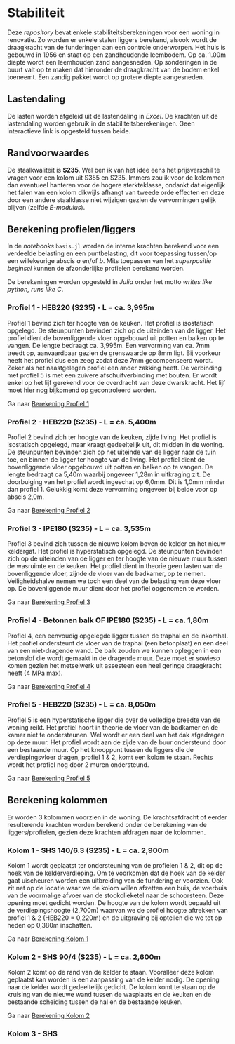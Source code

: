# Stabiliteit

Deze *repository* bevat enkele stabiliteitsberekeningen voor een woning in renovatie. Zo worden er enkele stalen liggers berekend, alsook wordt de draagkracht van de funderingen aan een controle onderworpen. Het huis is gebouwd in 1956 en staat op een zandhoudende leembodem. Op ca. 1.00m diepte wordt een leemhouden zand aangesneden. Op sonderingen in de buurt valt op te maken dat hieronder de draagkracht van de bodem enkel toeneemt. Een zandig pakket wordt op grotere diepte aangesneden.

## Lastendaling

De lasten worden afgeleid uit de lastendaling in *Excel*. De krachten uit de lastendaling worden gebruik in de stabiliteitsberekeningen. Geen interactieve link is opgesteld tussen beide. 

## Randvoorwaardes

De staalkwaliteit is **S235**. Wel ben ik van het idee eens het prijsverschil te vragen voor een kolom uit S355 en S235. Immers zou ik voor de kolommen dan eventueel hanteren voor de hogere sterkteklasse, ondankt dat eigenlijk het falen van een kolom dikwijls afhangt van tweede orde effecten en deze door een andere staalklasse niet wijzigen gezien de vervormingen gelijk blijven (zelfde *E-modulus*). 

## Berekening profielen/liggers

In de *notebooks* `basis.jl` worden de interne krachten berekend voor een verdeelde belasting en een puntbelasting, dit voor toepassing tussen/op een willekeurige abscis $a$ en/of $b$. Mits toepassen van het *superpositie beginsel* kunnen de afzonderlijke profielen berekend worden.

De berekeningen worden opgesteld in *Julia* onder het motto *writes like python, runs like C*. 

### Profiel 1 - HEB220 (S235) - L = ca. 3,995m

Profiel 1 bevind zich ter hoogte van de keuken. Het profiel is isostatisch opgelegd. De steunpunten bevinden zich op de uiteinden van de ligger. Het profiel dient de bovenliggende vloer opgebouwd uit potten en balken op te vangen. De lengte bedraagt ca. 3,995m. Een vervorming van ca. 7mm treedt op, aanvaardbaar gezien de grenswaarde op 8mm ligt. Bij voorkeur heeft het profiel dus een zeeg zodat deze 7mm gecompenseerd wordt. Zeker als het naastgelegen profiel een ander zakking heeft. De verbinding met profiel 5 is met een zuivere afschuifverbinding met bouten. Er wordt enkel op het lijf gerekend voor de overdracht van deze dwarskracht. Het lijf moet hier nog bijkomend op gecontroleerd worden.

Ga naar [Berekening Profiel 1](./pages/profiel_1.html)

### Profiel 2 - HEB220 (S235) - L = ca. 5,400m
 
Profiel 2 bevind zich ter hoogte van de keuken, zijde living. Het profiel is isostatisch opgelegd, maar kraagt gedeeltelijk uit, dit midden in de woning. De steunpunten bevinden zich op het uiteinde van de ligger naar de tuin toe, en binnen de ligger ter hoogte van de living. Het profiel dient de bovenliggende vloer opgebouwd uit potten en balken op te vangen. De lengte bedraagt ca 5,40m waarbij ongeveer 1,28m in uitkraging zit. De doorbuiging van het profiel wordt ingeschat op 6,0mm. Dit is 1,0mm minder dan profiel 1. Gelukkig komt deze vervorming ongeveer bij beide voor op abscis 2,0m.  

Ga naar [Berekening Profiel 2](./pages/profiel_2.html)

### Profiel 3 - IPE180 (S235) - L = ca. 3,535m

Profiel 3 bevind zich tussen de nieuwe kolom boven de kelder en het nieuw keldergat. Het profiel is hyperstatisch opgelegd. De steunpunten bevinden zich op de uiteinden van de ligger en ter hoogte van de nieuwe muur tussen de wasruimte en de keuken. Het profiel dient in theorie geen lasten van de bovenliggende vloer, zijnde de vloer van de badkamer, op te nemen. Veiligheidshalve nemen we toch een deel van de belasting van deze vloer op. De bovenliggende muur dient door het profiel opgenomen te worden. 

Ga naar [Berekening Profiel 3](./pages/profiel_3.html)

### Profiel 4 - Betonnen balk OF IPE180 (S235) - L = ca. 1,80m

Profiel 4, een eenvoudig opgelegde ligger tussen de traphal en de inkomhal. Het profiel ondersteunt de vloer van de traphal (een betonplaat) en een deel van een niet-dragende wand. De balk zouden we kunnen opleggen in een betonslof die wordt gemaakt in de dragende muur. Deze moet er sowieso komen gezien het metselwerk uit assesteen een heel geringe draagkracht heeft (4 MPa max). 

Ga naar [Berekening Profiel 4](./pages/profiel_4.html)

### Profiel 5 - HEB220 (S235) - L = ca. 8,050m

Profiel 5 is een hyperstatische ligger die over de volledige breedte van de woning reikt. Het profiel hoort in theorie de vloer van de badkamer en de kamer niet te ondersteunen. Wel wordt er een deel van het dak afgedragen op deze muur. Het profiel wordt aan de zijde van de buur ondersteund door een bestaande muur. Op het knooppunt tussen de liggers die de verdiepingsvloer dragen, profiel 1 & 2, komt een kolom te staan. Rechts wordt het profiel nog door 2 muren ondersteund. 

Ga naar [Berekening Profiel 5](./pages/profiel_5.html)

## Berekening kolommen

Er worden 3 kolommen voorzien in de woning. De krachtsafdracht of eerder resulterende krachten worden berekend onder de berekening van de liggers/profielen, gezien deze krachten afdragen naar de kolommen.

### Kolom 1 - SHS 140/6.3 (S235) - L = ca. 2,900m

Kolom 1 wordt geplaatst ter ondersteuning van de profielen 1 & 2, dit op de hoek van de kelderverdieping. Om te voorkomen dat de hoek van de kelder gaat uischeuren worden een uitbreiding van de fundering er voorzien. Ook zit net op de locatie waar we de kolom willen afzetten een buis, de voerbuis van de voormalige afvoer van de stookolieketel naar de schoorsteen. Deze opening moet gedicht worden. De hoogte van de kolom wordt bepaald uit de verdiepingshoogte (2,700m) waarvan we de profiel hoogte aftrekken van profiel 1 & 2 (HEB220 = 0,220m) en de uitgraving bij optellen die we tot op heden op 0,380m inschatten. 

Ga naar [Berekening Kolom 1](./pages/kolom_1.html)

### Kolom 2 - SHS 90/4 (S235) - L = ca. 2,600m

Kolom 2 komt op de rand van de kelder te staan. Vooralleer deze kolom geplaatst kan worden is een aanpassing van de kelder nodig. De opening naar de kelder wordt gedeeltelijk gedicht. De kolom komt te staan op de kruising van de nieuwe wand tussen de wasplaats en de keuken en de bestaande scheiding tussen de hal en de bestaande keuken. 

Ga naar [Berekening Kolom 2](./pages/kolom_2.html)

### Kolom 3 - SHS 


